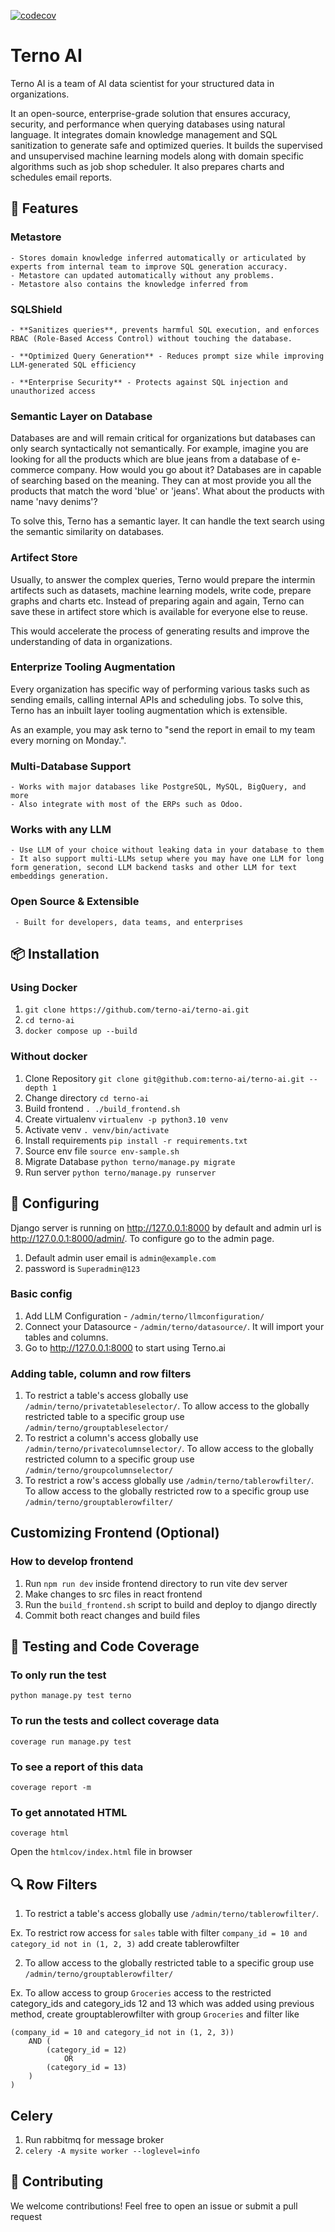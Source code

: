 [![codecov](https://codecov.io/gh/terno-ai/terno-ai/graph/badge.svg?token=J9K3H77UOZ)](https://codecov.io/gh/terno-ai/terno-ai)

# Terno AI

Terno AI is a team of AI data scientist for your structured data in organizations.

It an open-source, enterprise-grade solution that ensures accuracy, security, and performance when querying databases using natural language. It integrates domain knowledge management and SQL sanitization to generate safe and optimized queries. It builds the supervised and unsupervised machine learning models along with domain specific algorithms such as job shop scheduler. It also prepares charts and schedules email reports.

## 🚀 Features

### Metastore
    
    - Stores domain knowledge inferred automatically or articulated by experts from internal team to improve SQL generation accuracy. 
    - Metastore can updated automatically without any problems.
    - Metastore also contains the knowledge inferred from 

### SQLShield

    - **Sanitizes queries**, prevents harmful SQL execution, and enforces RBAC (Role-Based Access Control) without touching the database.

    - **Optimized Query Generation** - Reduces prompt size while improving LLM-generated SQL efficiency

    - **Enterprise Security** - Protects against SQL injection and unauthorized access

### Semantic Layer on Database

Databases are and will remain critical for organizations but databases can only search syntactically not semantically.
For example, imagine you are looking for all the products which are blue jeans from a database of e-commerce company. How would you go about it? Databases are in capable of searching based on the meaning. They can at most provide you all the products that match the word 'blue' or 'jeans'. What about the products with name 'navy denims'?

To solve this, Terno has a semantic layer. It can handle the text search using the semantic similarity on databases.

### Artifect Store

Usually, to answer the complex queries, Terno would prepare the intermin artifects such as datasets, machine learning models, write code, prepare graphs and charts etc. Instead of preparing again and again, Terno can save these in artifect store which is available for everyone else to reuse.

This would accelerate the process of generating results and improve the understanding of data in organizations.

### Enterprize Tooling Augmentation

Every organization has specific way of performing various tasks such as sending emails, calling internal APIs and scheduling jobs.
To solve this, Terno has an inbuilt layer tooling augmentation which is extensible. 

As an example, you may ask terno to "send the report in email to my team every morning on Monday.".

### Multi-Database Support
    
    - Works with major databases like PostgreSQL, MySQL, BigQuery, and more
    - Also integrate with most of the ERPs such as Odoo.

### Works with any LLM

    - Use LLM of your choice without leaking data in your database to them
    - It also support multi-LLMs setup where you may have one LLM for long form generation, second LLM backend tasks and other LLM for text embeddings generation.

### Open Source & Extensible
    
     - Built for developers, data teams, and enterprises


## 📦 Installation

### Using Docker

1. `git clone https://github.com/terno-ai/terno-ai.git`
2. `cd terno-ai`
3. `docker compose up --build`

### Without docker
1. Clone Repository `git clone git@github.com:terno-ai/terno-ai.git --depth 1`
2. Change directory `cd terno-ai`
3. Build frontend `. ./build_frontend.sh`
4. Create virtualenv `virtualenv -p python3.10 venv`
5. Activate venv `. venv/bin/activate`
6. Install requirements `pip install -r requirements.txt`
7. Source env file `source env-sample.sh`
8. Migrate Database `python terno/manage.py migrate`
9. Run server `python terno/manage.py runserver`

## 🔧 Configuring
Django server is running on http://127.0.0.1:8000 by default and admin url is http://127.0.0.1:8000/admin/. To configure go to the admin page. 
1. Default admin user email is `admin@example.com`  
2. password is `Superadmin@123`

### Basic config
1. Add LLM Configuration - `/admin/terno/llmconfiguration/`
2. Connect your Datasource - `/admin/terno/datasource/`. It will import your tables and columns.
3. Go to http://127.0.0.1:8000 to start using Terno.ai

### Adding table, column and row filters
1. To restrict a table's access globally use `/admin/terno/privatetableselector/`. To allow access to the globally restricted table to a specific group use `/admin/terno/grouptableselector/`
2. To restrict a column's access globally use `/admin/terno/privatecolumnselector/`. To allow access to the globally restricted column to a specific group use `/admin/terno/groupcolumnselector/`
3. To restrict a row's access globally use `/admin/terno/tablerowfilter/`. To allow access to the globally restricted row to a specific group use `/admin/terno/grouptablerowfilter/`

## Customizing Frontend (Optional)

### How to develop frontend
1. Run `npm run dev` inside frontend directory to run vite dev server
2. Make changes to src files in react frontend
3. Run the `build_frontend.sh` script to build and deploy to django directly
4. Commit both react changes and build files

## 🧪 Testing and Code Coverage

### To only run the test
`python manage.py test terno`

### To run the tests and collect coverage data
`coverage run manage.py test`

### To see a report of this data
`coverage report -m`

### To get annotated HTML
`coverage html`

Open the `htmlcov/index.html` file in browser

## 🔍 Row Filters
1. To restrict a table's access globally use `/admin/terno/tablerowfilter/`.

Ex. To restrict row access for `sales` table with filter `company_id = 10 and category_id not in (1, 2, 3)` add create tablerowfilter

2. To allow access to the globally restricted table to a specific group use `/admin/terno/grouptablerowfilter/`

Ex. To allow access to group `Groceries` access to the restricted category_ids and category_ids 12 and 13  which was added using previous method, create grouptablerowfilter with group `Groceries` and filter like
```where (
(company_id = 10 and category_id not in (1, 2, 3))
    AND (
        (category_id = 12)
            OR 
        (category_id = 13)
    )
)
```

## Celery
1. Run rabbitmq for message broker
2. `celery -A mysite worker --loglevel=info`

## 🤝 Contributing

We welcome contributions! Feel free to open an issue or submit a pull request
